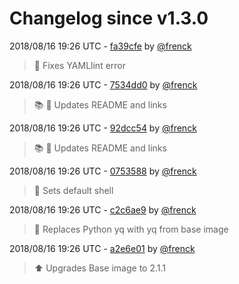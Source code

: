 # Changelog since v1.3.0

2018/08/16 19:26 UTC - [fa39cfe](https://github.com/hassio-addons/addon-appdaemon3/commit/fa39cfebcd97d74f9b37bba1f9523f63dea8cb55) by [@frenck](https://github.com/frenck)
> :shirt: Fixes YAMLlint error 

2018/08/16 19:26 UTC - [7534dd0](https://github.com/hassio-addons/addon-appdaemon3/commit/7534dd054a0c4f6b21910710de237b0de932dddd) by [@frenck](https://github.com/frenck)
> :books: :shirt: Updates README and links 

2018/08/16 19:26 UTC - [92dcc54](https://github.com/hassio-addons/addon-appdaemon3/commit/92dcc54ae87f40b443c977bb338944a899b8d2b0) by [@frenck](https://github.com/frenck)
> :books: :shirt: Updates README and links 

2018/08/16 19:26 UTC - [0753588](https://github.com/hassio-addons/addon-appdaemon3/commit/0753588f79568b3c22f32cb7c190f0978b42fa78) by [@frenck](https://github.com/frenck)
> :whale: Sets default shell 

2018/08/16 19:26 UTC - [c2c6ae9](https://github.com/hassio-addons/addon-appdaemon3/commit/c2c6ae9999629ee9819b2bcd730c1e35b4c7fb06) by [@frenck](https://github.com/frenck)
> :hammer: Replaces Python yq with yq from base image 

2018/08/16 19:26 UTC - [a2e6e01](https://github.com/hassio-addons/addon-appdaemon3/commit/a2e6e0122e3ed82636e8c98aeaccc3921af608f4) by [@frenck](https://github.com/frenck)
> :arrow_up: Upgrades Base image to 2.1.1 


